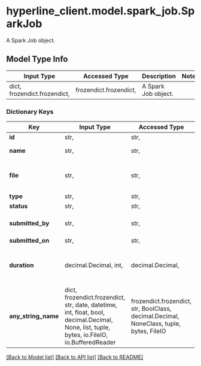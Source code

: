 # hyperline_client.model.spark_job.SparkJob

A Spark Job object.

## Model Type Info
Input Type | Accessed Type | Description | Notes
------------ | ------------- | ------------- | -------------
dict, frozendict.frozendict,  | frozendict.frozendict,  | A Spark Job object. | 

### Dictionary Keys
Key | Input Type | Accessed Type | Description | Notes
------------ | ------------- | ------------- | ------------- | -------------
**id** | str,  | str,  | The job id. | 
**name** | str,  | str,  | The job name. | [optional] 
**file** | str,  | str,  | The file path of the Spark program. | [optional] 
**type** | str,  | str,  |  | [optional] 
**status** | str,  | str,  |  | [optional] 
**submitted_by** | str,  | str,  | The email of the submitter. | [optional] 
**submitted_on** | str,  | str,  |  | [optional] 
**duration** | decimal.Decimal, int,  | decimal.Decimal,  | The duration of the job in seconds. | [optional] value must be a 64 bit integer
**any_string_name** | dict, frozendict.frozendict, str, date, datetime, int, float, bool, decimal.Decimal, None, list, tuple, bytes, io.FileIO, io.BufferedReader | frozendict.frozendict, str, BoolClass, decimal.Decimal, NoneClass, tuple, bytes, FileIO | any string name can be used but the value must be the correct type | [optional]

[[Back to Model list]](../../README.md#documentation-for-models) [[Back to API list]](../../README.md#documentation-for-api-endpoints) [[Back to README]](../../README.md)

